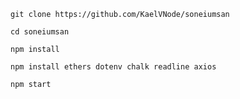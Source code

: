 ```
git clone https://github.com/KaelVNode/soneiumsan
```
```
cd soneiumsan
```
```
npm install
```
```
npm install ethers dotenv chalk readline axios
```
```
npm start

```

